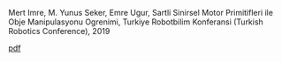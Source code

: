  Mert Imre, M. Yunus Seker, Emre Ugur, Sartli Sinirsel Motor Primitifleri ile Obje Manipulasyonu Ogrenimi, Turkiye Robotbilim Konferansi (Turkish Robotics Conference), 2019

[pdf](http://mertimre.github.io/files/TORK19.pdf)
